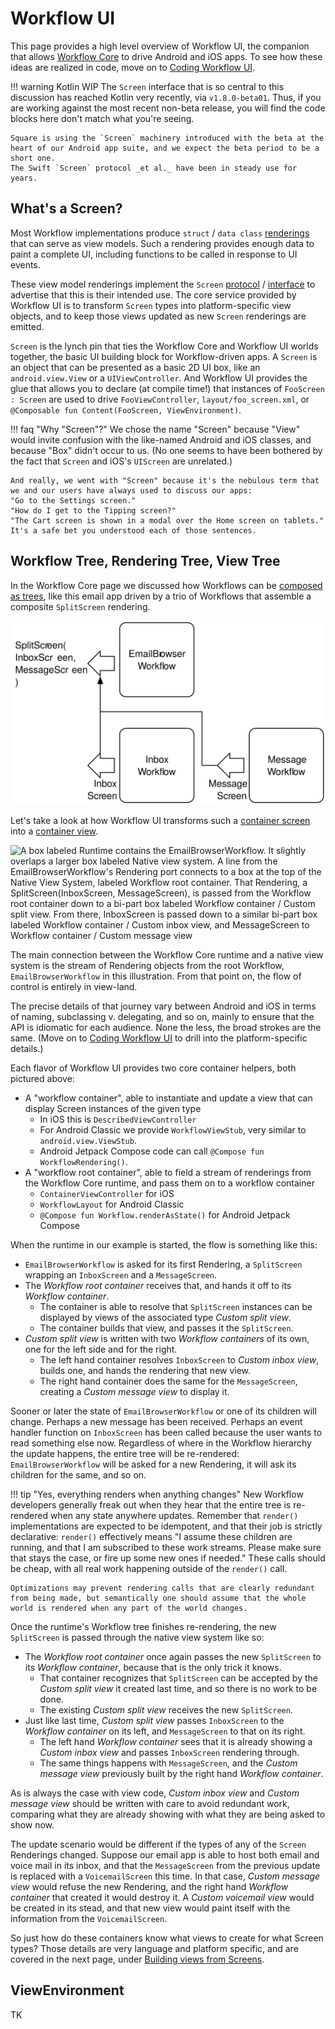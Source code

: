 # Workflow UI

This page provides a high level overview of Workflow UI, the companion that allows [Workflow Core](../concepts) to drive Android and iOS apps.
To see how these ideas are realized in code, move on to [Coding Workflow UI](../ui-in-code).

!!! warning Kotlin WIP
    The `Screen` interface that is so central to this discussion has reached Kotlin very recently, via `v1.8.0-beta01`.
    Thus, if you are working against the most recent non-beta release, you will find the code blocks here don't match what you're seeing.

    Square is using the `Screen` machinery introduced with the beta at the heart of our Android app suite, and we expect the beta period to be a short one.
    The Swift `Screen` protocol _et al._ have been in steady use for years.

## What's a Screen?

Most Workflow implementations produce `struct` / `data class` [renderings](../../glossary#rendering) that can serve as view models.
Such a rendering provides enough data to paint a complete UI, including functions to be called in response to UI events.

These view model renderings implement the `Screen` [protocol](https://github.com/square/workflow-swift/blob/main/WorkflowUI/Sources/Screen/Screen.swift) / [interface](https://github.com/square/workflow-kotlin/blob/main/workflow-ui/core-common/src/main/java/com/squareup/workflow1/ui/Screen.kt) to advertise that this is their intended use.
The core service provided by Workflow UI is to transform `Screen` types into platform-specific view objects, and to keep those views updated as new `Screen` renderings are emitted.

`Screen` is the lynch pin that ties the Workflow Core and Workflow UI worlds together, the basic UI building block for Workflow-driven apps.
A `Screen` is an object that can be presented as a basic 2D UI box, like an `android.view.View` or a `UIViewController`.
And Workflow UI provides the glue that allows you to declare (at compile time!) that instances of `FooScreen : Screen` are used to drive `FooViewController`, `layout/foo_screen.xml`, or `@Composable fun Content(FooScreen, ViewEnvironment)`.

!!! faq "Why \"Screen\"?"
    We chose the name "Screen" because "View" would invite confusion with the like-named Android and iOS classes, and because "Box" didn't occur to us.
    (No one seems to have been bothered by the fact that `Screen` and iOS's `UIScreen` are unrelated.)

    And really, we went with "Screen" because it's the nebulous term that we and our users have always used to discuss our apps:
    "Go to the Settings screen."
    "How do I get to the Tipping screen?"
    "The Cart screen is shown in a modal over the Home screen on tablets."
    It's a safe bet you understood each of those sentences.

## Workflow Tree, Rendering Tree, View Tree

In the Workflow Core page we discussed how Workflows can be [composed as trees](../concepts#composing-workflows), like this email app driven by a trio of Workflows that assemble a composite `SplitScreen` rendering.

![Workflow schematic showing a parent EmailBrowserWorkflow assembling the renderings of its children, InboxWorkflow and MessageWorkflow, into a SplitScreen(InboxScreen, MessageScreen)](../images/email_schematic_renderings_only.svg)

Let's take a look at how Workflow UI transforms such a [container screen](../../glossary#container-screen) into a [container view](../../glossary#container-view).

![A box labeled Runtime contains the EmailBrowserWorkflow. It slightly overlaps a larger box labeled Native view system. A line from the EmailBrowserWorkflow's Rendering port connects to a  box at the top of the Native View System, labeled Workflow root container. That Rendering, a SplitScreen(InboxScreen, MessageScreen), is passed from the Workflow root container down to a bi-part box labeled Workflow container / Custom split view. From there, InboxScreen is passed down to a similar bi-part box labeled Workflow container / Custom inbox view, and MessageScreen to Workflow container / Custom message view](../images/down_the_view_tree.svg)

The main connection between the Workflow Core runtime and a native view system is the stream of Rendering objects from the root Workflow, `EmailBrowserWorkflow` in this illustration.
From that point on, the flow of control is entirely in view-land.

The precise details of that journey vary between Android and iOS in terms of naming, subclassing v. delegating, and so on, mainly to ensure that the API is idiomatic for each audience.
None the less, the broad strokes are the same.
(Move on to [Coding Workflow UI](../ui-in-code) to drill into the platform-specific details.)

Each flavor of Workflow UI provides two core container helpers, both pictured above:

* A "workflow container", able to instantiate and update a view that can display Screen instances of the given type
    * In iOS this is `DescribedViewController`
    * For Android Classic we provide `WorkflowViewStub`, very similar to `android.view.ViewStub`.
    * Android Jetpack Compose code can call `@Compose fun WorkflowRendering()`.
* A "workflow root container", able to field a stream of renderings from the Workflow Core runtime, and pass them on to a workflow container
    * `ContainerViewController` for iOS
    * `WorkflowLayout` for Android Classic
    * `@Compose fun Workflow.renderAsState()` for Android Jetpack Compose

When the runtime in our example is started, the flow is something like this:

* `EmailBrowserWorkflow` is asked for its first Rendering, a `SplitScreen` wrapping an `InboxScreen` and a `MessageScreen`.
* The _Workflow root container_ receives that, and hands it off to its _Workflow container_.
    * The container is able to resolve that `SplitScreen` instances can be displayed by views of the associated type _Custom split view_.
    * The container builds that view, and passes it the `SplitScreen`.
* _Custom split view_ is written with two _Workflow containers_ of its own, one for the left side and for the right.
    * The left hand container resolves `InboxScreen` to _Custom inbox view_, builds one, and hands the rendering that new view.
    * The right hand container does the same for the `MessageScreen`, creating a _Custom message view_ to display it.

Sooner or later the state of `EmailBrowserWorkflow` or one of its children will change.
Perhaps a new message has been received.
Perhaps an event handler function on `InboxScreen` has been called because the user wants to read something else now.
Regardless of where in the Workflow hierarchy the update happens, the entire tree will be re-rendered: `EmailBrowserWorkflow` will be asked for a new Rendering, it will ask its children for the same, and so on.

!!! tip "Yes, everything renders when anything changes"
    New Workflow developers generally freak out when they hear that the entire tree is re-rendered when any state anywhere updates.
    Remember that `render()` implementations are expected to be idempotent, and that their job is strictly declarative: `render()` effectively means "I assume these children are running, and that I am subscribed to these work streams. Please make sure that stays the case, or fire up some new ones if needed."
    These calls should be cheap, with all real work happening outside of the `render()` call.

    Optimizations may prevent rendering calls that are clearly redundant from being made, but semantically one should assume that the whole world is rendered when any part of the world changes.

Once the runtime's Workflow tree finishes re-rendering, the new `SplitScreen` is passed through the native view system like so:

* The _Workflow root container_ once again passes the new `SplitScreen` to its _Workflow container_, because that is the only trick it knows.
    * That container recognizes that `SplitScreen` can be accepted by the _Custom split view_ it created last time, and so there is no work to be done.
    * The existing _Custom split view_ receives the new `SplitScreen`.
* Just like last time, _Custom split view_ passes `InboxScreen` to the _Workflow container_ on its left, and `MessageScreen` to that on its right.
    * The left hand _Workflow container_ sees that it is already showing a _Custom inbox view_ and passes `InboxScreen` rendering through.
    * The same things happens with `MessageScreen`, and the _Custom message view_ previously built by the right hand _Workflow container_.

As is always the case with view code, _Custom inbox view_ and _Custom message view_ should be written with care to avoid redundant work, comparing what they are already showing with what they are being asked to show now.

The update scenario would be different if the types of any of the `Screen` Renderings changed.
Suppose our email app is able to host both email and voice mail in its inbox, and that the `MessageScreen` from the previous update is replaced with a `VoicemailScreen` this time.
In that case, _Custom message view_ would refuse the new Rendering, and the right hand _Workflow container_ that created it would destroy it.
A _Custom voicemail view_ would be created in its stead, and that new view would paint itself with the information from the `VoicemailScreen`.

So just how do these containers know what views to create for what Screen types?
Those details are very language and platform specific, and are covered in the next page, under [Building views from Screens](../ui-in-code#view-binding).

## ViewEnvironment

TK
